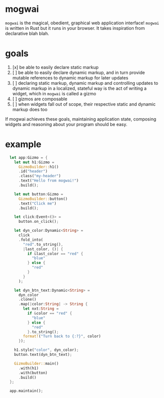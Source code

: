 # mogwai
`mogwai` is the magical, obedient, graphical web application interface! `mogwai`
is written in Rust but it runs in your browser. It takes inspiration from
declarative blah blah.

# goals

1. [x] be able to easily declare static markup
2. [ ] be able to easily declare dynamic markup, and in turn provide mutable
       references to dynamic markup for later updates
3. [ ] declaring static markup, dynamic markup and controlling updates to
       dynamic markup in a localized, stateful way is the act of writing a
       widget, which in `mogwai` is called a gizmo
4. [ ] gizmos are composable
5. [ ] when widgets fall out of scope, their respective static and dynamic
       markup does too

If mogwai achieves these goals, maintaining application state, composing
widgets and reasoning about your program should be easy.

# example
```rust
  let app:Gizmo = {
    let mut h1:Gizmo =
      GizmoBuilder::h1()
      .id("header")
      .class("my-header")
      .text("Hello from mogwai!")
      .build();

    let mut button:Gizmo =
      GizmoBuilder::button()
      .text("Click me")
      .build();

    let click:Event<()> =
      button.on_click();

    let dyn_color:Dynamic<String> =
      click
      .fold_into(
        "red".to_string(),
        |last_color, ()| {
          if &last_color == "red" {
            "blue"
          } else {
            "red"
          }
        }
      );

    let dyn_btn_text:Dynamic<String> =
      dyn_color
      .clone()
      .map(|color:String| -> String {
        let nxt:String =
          if &color == "red" {
            "blue"
          } else {
            "red"
          }.to_string();
        format!("Turn back to {:?}", color)
      });

    h1.style("color", dyn_color);
    button.text(dyn_btn_text);

    GizmoBuilder::main()
      .with(h1)
      .with(button)
      .build()
  };

  app.maintain();
```
